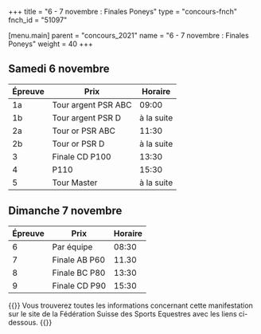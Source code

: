 +++
title = "6 - 7 novembre : Finales Poneys"
type = "concours-fnch"
fnch_id = "51097"

[menu.main]
  parent = "concours_2021"
  name = "6 - 7 novembre : Finales Poneys"
  weight = 40
+++

## Samedi 6 novembre

Épreuve | Prix                | Horaire
--------|---------------------|-----------
1a      | Tour argent PSR ABC | 09:00
1b      | Tour argent PSR D   | à la suite
2a      | Tour or PSR ABC     | 11:30
2b      | Tour or PSR D       | à la suite
3       | Finale CD P100      |13:30
4       | P110                | 15:30
5       | Tour Master         | à la suite

## Dimanche 7 novembre

Épreuve | Prix                | Horaire
--------|---------------------|-----------
6       | Par équipe          | 08:30
7       | Finale AB P60       | 11.30
8       | Finale BC P80       | 13:30
9       | Finale CD P90       | 15:30

{{<admonition>}}
Vous trouverez toutes les informations concernant cette manifestation
sur le site de la Fédération Suisse des Sports Equestres avec les liens ci-dessous.
{{</admonition>}}
